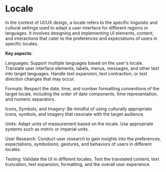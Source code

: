 # Locale

In the context of UI/UX design, a locale refers to the specific linguistic and cultural settings used to adapt a user interface for different regions or languages. It involves designing and implementing UI elements, content, and interactions that cater to the preferences and expectations of users in specific locales.

**Key aspects**:

Languages: Support multiple languages based on the user's locale. Translate user interface elements, labels, menus, messages, and other text into target languages. Handle text expansion, text contraction, or text direction changes that may occur.

Formats: Respect the date, time, and number formatting conventions of the target locale, including the order of date components, time representation, and numeric separators.

Icons, Symbols, and Imagery: Be mindful of using culturally appropriate icons, symbols, and imagery that resonate with the target audience.

Units: Adapt units of measurement based on the locale. Use appropriate systems such as metric or imperial units.

User Research: Conduct user research to gain insights into the preferences, expectations, symbolisms, gestures, and behaviors of users in different locales.

Testing: Validate the UI in different locales. Test the translated content, text truncation, text expansion, formatting, and the overall user experience.

